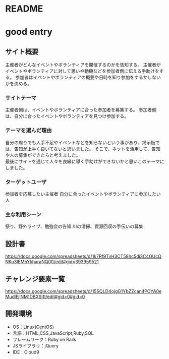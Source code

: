 # README
# good entry

## サイト概要
主催者がどんなイベントやボランティアを開催するのかを告知する。
主催者がイベントやボランティアに対して思いや動機などを参加者側に伝える手助けをする。
参加者はイベントやボランティアの概要や日時を知り参加をするかしないかを決める。

### サイトテーマ
主催者側は、イベントやボランティアに合った参加者を募集する。
参加者側は、自分に合ったイベントやボランティアを見つけ参加する。

### テーマを選んだ理由
自分の周りでも人手不足やイベントなどを知らないという事があり、掲示板では、告知が上手く良いてないと思いました。
そこで、ネットを活用して、告知や人の募集ができたらと考えました。<br>
最後にサイトを通じて人々を良縁に導く手助けができないかと思いこのテーマにしました。

### ターゲットユーザ
参加者を応募したい主催者
自分に合ったイベントやボランティアに参加したい人

### 主な利用シーン
祭り、野外ライブ、勉強会の告知
川の清掃、資源回収の手伝いの募集

## 設計書
https://docs.google.com/spreadsheets/d/1k7Rf9TvH3CT58hc5di3C4GUcQNKu3lEMbYkharaNQ00/edit#gid=393959521

## チャレンジ要素一覧
https://docs.google.com/spreadsheets/d/15SQLD4ojgG1YbZZcanifPOYA0eMudlEjlNM1DBXSj1I/edit#gid=0#gid=0

## 開発環境
- OS：Linux(CentOS)
- 言語：HTML,CSS,JavaScript,Ruby,SQL
- フレームワーク：Ruby on Rails
- JSライブラリ：jQuery
- IDE：Cloud9

